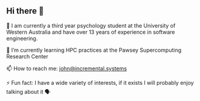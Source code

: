 ## Hi there 👋

🔭 I am currently a third year psychology student at the University of Western Australia and have over 13 years of experience in software engineering. 

🌱 I’m currently learning HPC practices at the Pawsey Supercomputing Research Center

📫 How to reach me: john@incremental.systems

⚡ Fun fact: I have a wide variety of interests, if it exists I will probably enjoy talking about it 🗣️
